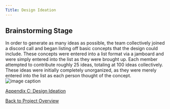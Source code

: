 ```yaml
---
Title: Design Ideation
---
```


## Brainstorming Stage

In order to generate as many ideas as possible, the team collectively joined a discord call and began listing off basic concepts that the design could include. These concepts were entered into a list format via a jamboard and were simply entered into the list as they were brought up. Each member attempted to contribute roughly 25 ideas, totaling at 100 ideas collectively. These ideas were initially completely unorganized, as they were merely entered into the list as each person thought of the concept. 
![image caption](https://discord.com/channels/1062096005992034424/1062096006642147503/1067085919867387965)

[Appendix C: Design Ideation](AppendixC_DesignIdeation.md)

[Back to Project Overview](index.md)
